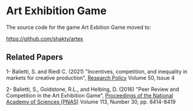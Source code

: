 # Art Exhibition Game

The source code for the game Art Exbition Game moved to:

https://github.com/shakty/artex


## Related Papers


1- Balietti, S. and Riedl C. (2021) "Incentives, competition, and inequality in markets for creative production", [Research Policy](https://www.sciencedirect.com/science/article/abs/pii/S0048733321000160) Volume 50, Issue 4

2- Balietti, S., Goldstone, R.L., and Helbing, D. (2016) "Peer Review and Competition in the Art Exhibition Game", [Proceedings of the National Academy of Sciences (PNAS)]( http://www.pnas.org/content/113/30/8414.abstract) Volume 113, Number 30, pp. 8414-8419

